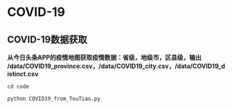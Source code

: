 # COVID-19

## COVID-19数据获取

**从今日头条APP的疫情地图获取疫情数据：省级，地级市，区县级，输出 /data/COVID19_province.csv，/data/COVID19_city.csv，/data/COVID19_distinct.csv**

```shell
cd code

python COVID19_from_TouTiao.py
```
